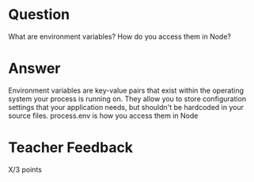 # Question

What are environment variables? How do you access them in Node?

# Answer
 Environment variables are key-value pairs that exist within the operating system your process is running on. They allow you to store configuration settings that your application needs, but shouldn't be hardcoded in your source files. process.env is how you access them in Node
# Teacher Feedback

X/3 points